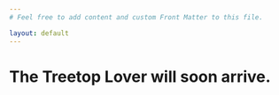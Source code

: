 ```yaml
---
# Feel free to add content and custom Front Matter to this file.

layout: default
---
```


# The Treetop Lover will soon arrive.